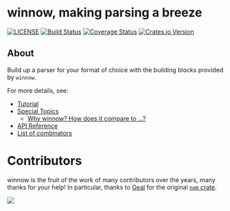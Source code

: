 # winnow, making parsing a breeze

[![LICENSE](https://img.shields.io/badge/license-MIT-blue.svg)](LICENSE)
[![Build Status](https://github.com/winnow-rs/winnow/actions/workflows/ci.yml/badge.svg)](https://github.com/winnow-rs/winnow/actions/workflows/ci.yml)
[![Coverage Status](https://coveralls.io/repos/github/winnow-rs/winnow/badge.svg?branch=main)](https://coveralls.io/github/winnow-rs/winnow?branch=main)
[![Crates.io Version](https://img.shields.io/crates/v/winnow.svg)](https://crates.io/crates/winnow)

## About

Build up a parser for your format of choice with the building blocks provided by `winnow`.

For more details, see:
- [Tutorial](https://docs.rs/winnow/latest/winnow/_tutorial/index.html)
- [Special Topics](https://docs.rs/winnow/latest/winnow/_topic/index.html)
  - [Why winnow? How does it compare to ...?](https://docs.rs/winnow/latest/winnow/_topic/why/index.html)
- [API Reference](https://docs.rs/winnow)
- [List of combinators](https://docs.rs/winnow/latest/winnow/combinator/index.html)

# Contributors

winnow is the fruit of the work of many contributors over the years, many
thanks for your help!  In particular, thanks to [Geal](https://github.com/Geal)
for the original [`nom` crate](https://crates.io/crates/nom).

<a href="https://github.com/winnow-rs/winnow/graphs/contributors">
  <img src="https://contributors-img.web.app/image?repo=winnow-rs/winnow" />
</a>

